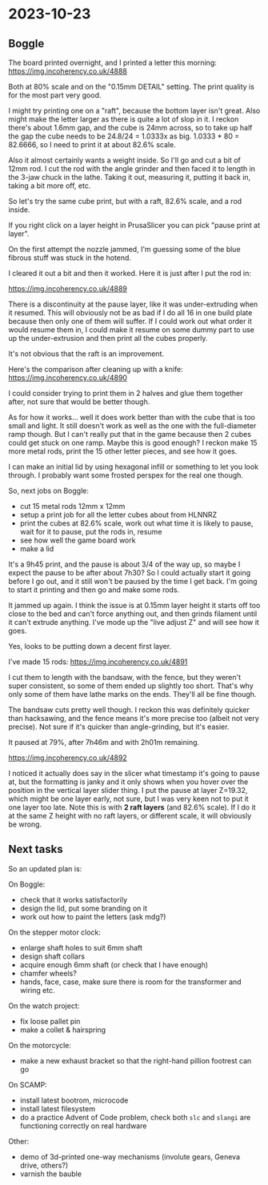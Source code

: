 # 2023-10-23

## Boggle

The board printed overnight, and I printed a letter this morning: https://img.incoherency.co.uk/4888

Both at 80% scale and on the "0.15mm DETAIL" setting. The print quality is for the most part very good.

I might try printing one on a "raft", because the bottom layer isn't great. Also might make the letter
larger as there is quite a lot of slop in it. I reckon there's about 1.6mm gap, and the cube is 24mm across,
so to take up half the gap the cube needs to be 24.8/24 = 1.0333x as big. 1.0333 * 80 = 82.6666, so I need
to print it at about 82.6% scale.

Also it almost certainly wants a weight inside. So I'll go and cut a bit of 12mm rod.
I cut the rod with the angle grinder and then faced it to length in the 3-jaw chuck in the lathe. Taking it out,
measuring it, putting it back in, taking a bit more off, etc.

So let's try the same cube print, but with a raft, 82.6% scale, and a rod inside.

If you right click on a layer height in PrusaSlicer you can pick "pause print at layer".

On the first attempt the nozzle jammed, I'm guessing some of the blue fibrous stuff was stuck in the hotend.

I cleared it out a bit and then it worked. Here it is just after I put the rod in:

https://img.incoherency.co.uk/4889

There is a discontinuity at the pause layer, like it was under-extruding when it resumed. This will obviously
not be as bad if I do all 16 in one build plate because then only one of them will suffer. If I could work out
what order it would resume them in, I could make it resume on some dummy part to use up the under-extrusion
and then print all the cubes properly.

It's not obvious that the raft is an improvement.

Here's the comparison after cleaning up with a knife: https://img.incoherency.co.uk/4890

I could consider trying to print them in 2 halves and glue them together after, not sure that would be better though.

As for how it works... well it does work better than with the cube that is too small and light. It still doesn't
work as well as the one with the full-diameter ramp though. But I can't really put that in the game because then
2 cubes could get stuck on one ramp. Maybe this is good enough? I reckon make 15 more metal rods, print the 15
other letter pieces, and see how it goes.

I can make an initial lid by using hexagonal infill or something to let you look through. I probably want some
frosted perspex for the real one though.

So, next jobs on Boggle:

* cut 15 metal rods 12mm x 12mm
* setup a print job for all the letter cubes about from HLNNRZ
* print the cubes at 82.6% scale, work out what time it is likely to pause, wait for it to pause, put the rods in, resume
* see how well the game board work
* make a lid

It's a 9h45 print, and the pause is about 3/4 of the way up, so maybe I expect the pause to be after about 7h30?
So I could actually start it going before I go out, and it still won't be paused by the time I get back. I'm going to
start it printing and then go and make some rods.

It jammed up again. I think the issue is at 0.15mm layer height it starts off too close to the bed and can't force anything out,
and then grinds filament until it can't extrude anything. I've mode up the "live adjust Z" and will see how it goes.

Yes, looks to be putting down a decent first layer.

I've made 15 rods: https://img.incoherency.co.uk/4891

I cut them to length with the bandsaw, with the fence, but they weren't super consistent, so some of them ended up
slightly too short. That's why only some of them have lathe marks on the ends. They'll all be fine though.

The bandsaw cuts pretty well though. I reckon this was definitely quicker than hacksawing,
and the fence means it's more precise too (albeit not very precise). Not sure if it's quicker than angle-grinding,
but it's easier.

It paused at 79%, after 7h46m and with 2h01m remaining.

https://img.incoherency.co.uk/4892

I noticed it actually does say in the slicer what timestamp it's going to pause at, but the formatting is janky
and it only shows when you hover over the position in the vertical layer slider thing. I put the pause at
layer Z=19.32, which might be one layer early, not sure, but I was very keen not to put it one layer too late.
Note this is with **2 raft layers** (and 82.6% scale).
If I do it at the same Z height with no raft layers, or different scale, it will obviously be wrong.

## Next tasks

So an updated plan is:

On Boggle:

* check that it works satisfactorily
* design the lid, put some branding on it
* work out how to paint the letters (ask mdg?)

On the stepper motor clock:

* enlarge shaft holes to suit 6mm shaft
* design shaft collars
* acquire enough 6mm shaft (or check that I have enough)
* chamfer wheels?
* hands, face, case, make sure there is room for the transformer and wiring etc.

On the watch project:

* fix loose pallet pin
* make a collet & hairspring

On the motorcycle:

* make a new exhaust bracket so that the right-hand pillion footrest can go

On SCAMP:

* install latest bootrom, microcode
* install latest filesystem
* do a practice Advent of Code problem, check both `slc` and `slangi` are functioning correctly on real hardware

Other:

* demo of 3d-printed one-way mechanisms (involute gears, Geneva drive, others?)
* varnish the bauble
